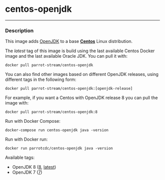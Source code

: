 # **centos-openjdk**
___

### Description

This image adds [OpenJDK](http://openjdk.java.net/) to a base [**Centos**](https://hub.docker.com/r/centos/centos/) Linux distribution.

The *latest* tag of this image is build using the last available Centos Docker image and the last available Oracle JDK.
You can pull it with:

    docker pull parrot-stream/centos-openjdk


You can also find other images based on different OpenJDK releases, using different tags in the following form:

    docker pull parrot-stream/centos-openjdk:[openjdk-release]


For example, if you want a Centos with OpenJDK release 8 you can pull the image with:

    docker pull parrot-stream/centos-openjdk:8


Run with Docker Compose:

    docker-compose run centos-openjdk java -version


Run with Docker run:

    docker run parrotcdc/centos-openjdk java -version


Available tags:

- OpenJDK 8 ([8](https://github.com/parrot-stream/docker-centos-openjdk/blob/8/Dockerfile), [latest](https://github.com/parrot-stream/docker-centos-openjdk/blob/latest/Dockerfile))
- OpenJDK 7 ([7](https://github.com/parrot-stream/docker-centos-openjdk/blob/7/Dockerfile))
